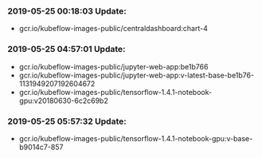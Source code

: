 ### 2019-05-25 00:18:03 Update:

- gcr.io/kubeflow-images-public/centraldashboard:chart-4
### 2019-05-25 04:57:01 Update:

- gcr.io/kubeflow-images-public/jupyter-web-app:be1b766
- gcr.io/kubeflow-images-public/jupyter-web-app:v-latest-base-be1b76-1131949207192604672
- gcr.io/kubeflow-images-public/tensorflow-1.4.1-notebook-gpu:v20180630-6c2c69b2
### 2019-05-25 05:57:32 Update:

- gcr.io/kubeflow-images-public/tensorflow-1.4.1-notebook-gpu:v-base-b9014c7-857
